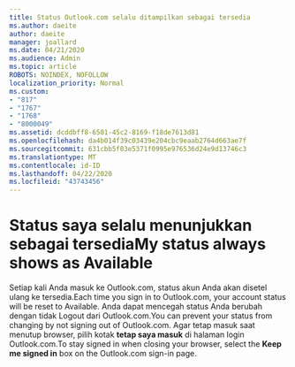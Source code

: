 ```yaml
---
title: Status Outlook.com selalu ditampilkan sebagai tersedia
ms.author: daeite
author: daeite
manager: joallard
ms.date: 04/21/2020
ms.audience: Admin
ms.topic: article
ROBOTS: NOINDEX, NOFOLLOW
localization_priority: Normal
ms.custom:
- "817"
- "1767"
- "1768"
- "8000049"
ms.assetid: dcddbff8-6501-45c2-8169-f18de7613d81
ms.openlocfilehash: da4b014f39c03439e204cbc9eaab2764d663ae7f
ms.sourcegitcommit: 631cbb5f03e5371f0995e976536d24e9d13746c3
ms.translationtype: MT
ms.contentlocale: id-ID
ms.lasthandoff: 04/22/2020
ms.locfileid: "43743456"
---
```

# <a name="my-status-always-shows-as-available"></a><span data-ttu-id="1d244-102">Status saya selalu menunjukkan sebagai tersedia</span><span class="sxs-lookup"><span data-stu-id="1d244-102">My status always shows as Available</span></span>

<span data-ttu-id="1d244-103">Setiap kali Anda masuk ke Outlook.com, status akun Anda akan disetel ulang ke tersedia.</span><span class="sxs-lookup"><span data-stu-id="1d244-103">Each time you sign in to Outlook.com, your account status will be reset to Available.</span></span> <span data-ttu-id="1d244-104">Anda dapat mencegah status Anda berubah dengan tidak Logout dari Outlook.com.</span><span class="sxs-lookup"><span data-stu-id="1d244-104">You can prevent your status from changing by not signing out of Outlook.com.</span></span> <span data-ttu-id="1d244-105">Agar tetap masuk saat menutup browser, pilih kotak **tetap saya masuk** di halaman login Outlook.com.</span><span class="sxs-lookup"><span data-stu-id="1d244-105">To stay signed in when closing your browser, select the **Keep me signed in** box on the Outlook.com sign-in page.</span></span>
